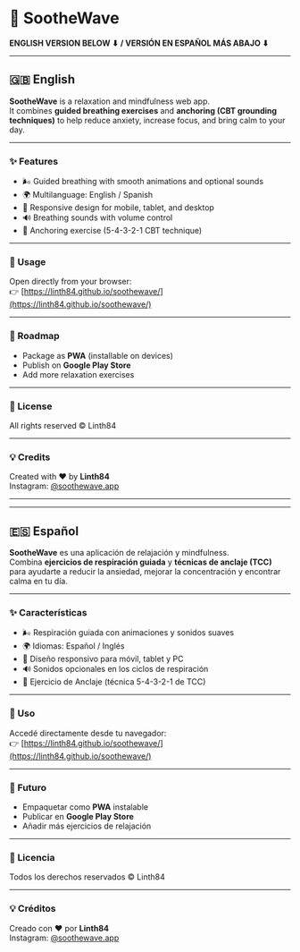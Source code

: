 # 🌊 SootheWave

**ENGLISH VERSION BELOW ⬇ / VERSIÓN EN ESPAÑOL MÁS ABAJO ⬇**

---

## 🇬🇧 English

**SootheWave** is a relaxation and mindfulness web app.  
It combines **guided breathing exercises** and **anchoring (CBT grounding techniques)** to help reduce anxiety, increase focus, and bring calm to your day.  

---

### ✨ Features
- 🌬️ Guided breathing with smooth animations and optional sounds  
- 🌍 Multilanguage: English / Spanish  
- 📱 Responsive design for mobile, tablet, and desktop  
- 🔊 Breathing sounds with volume control  
- 🧠 Anchoring exercise (5-4-3-2-1 CBT technique)  

---

### 🚀 Usage
Open directly from your browser:  
👉 [https://linth84.github.io/soothewave/](https://linth84.github.io/soothewave/)

---

### 📱 Roadmap
- Package as **PWA** (installable on devices)  
- Publish on **Google Play Store**  
- Add more relaxation exercises  

---

### 📜 License
All rights reserved © Linth84  

---

### 💡 Credits
Created with ❤️ by **Linth84**  
Instagram: [@soothewave.app](https://instagram.com/soothewave.app)

---

---

## 🇪🇸 Español

**SootheWave** es una aplicación de relajación y mindfulness.  
Combina **ejercicios de respiración guiada** y **técnicas de anclaje (TCC)** para ayudarte a reducir la ansiedad, mejorar la concentración y encontrar calma en tu día.  

---

### ✨ Características
- 🌬️ Respiración guiada con animaciones y sonidos suaves  
- 🌍 Idiomas: Español / Inglés  
- 📱 Diseño responsivo para móvil, tablet y PC  
- 🔊 Sonidos opcionales en los ciclos de respiración  
- 🧠 Ejercicio de Anclaje (técnica 5-4-3-2-1 de TCC)  

---

### 🚀 Uso
Accedé directamente desde tu navegador:  
👉 [https://linth84.github.io/soothewave/](https://linth84.github.io/soothewave/)

---

### 📱 Futuro
- Empaquetar como **PWA** instalable  
- Publicar en **Google Play Store**  
- Añadir más ejercicios de relajación  

---

### 📜 Licencia
Todos los derechos reservados © Linth84  

---

### 💡 Créditos
Creado con ❤️ por **Linth84**  
Instagram: [@soothewave.app](https://instagram.com/soothewave.app)
